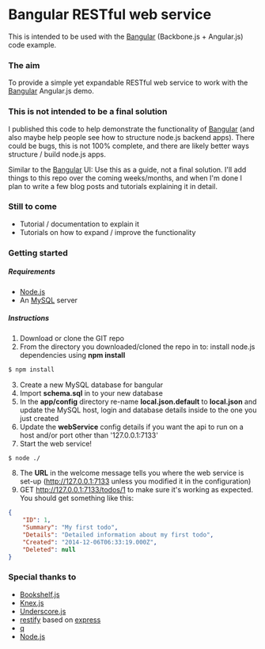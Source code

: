 # Bangular RESTful web service

This is intended to be used with the [Bangular] (Backbone.js + Angular.js) code example.

### The aim

To provide a simple yet expandable RESTful web service to work with the [Bangular] Angular.js demo.

### This is not intended to be a final solution

I published this code to help demonstrate the functionality of [Bangular] (and also maybe help people see how to structure node.js backend apps). There could be bugs, this is not 100% complete, and there are likely better ways structure / build node.js apps.

Similar to the [Bangular] UI: Use this as a guide, not a final solution.  I'll add things to this repo over the coming weeks/months, and when I'm done I plan to write a few blog posts and tutorials explaining it in detail.

### Still to come

- Tutorial / documentation to explain it
- Tutorials on how to expand / improve the functionality

### Getting started

##### Requirements

- [Node.js]
- An [MySQL] server

##### Instructions

1. Download or clone the GIT repo
2. From the directory you downloaded/cloned the repo in to: install node.js dependencies using **npm install**
```sh
$ npm install
```
3. Create a new MySQL database for bangular
4. Import **schema.sql** in to your new database
5. In the **app/config** directory re-name **local.json.default** to **local.json** and update the MySQL host, login and database details inside to the one you just created
6. Update the **webService** config details if you want the api to run on a host and/or port other than '127.0.0.1:7133'
7. Start the web service!
```sh
$ node ./
```
8. The **URL** in the welcome message tells you where the web service is set-up (http://127.0.0.1:7133 unless you modified it in the configuration)
9. GET http://127.0.0.1:7133/todos/1 to make sure it's working as expected.  You should get something like this:
```json
{
    "ID": 1,
    "Summary": "My first todo",
    "Details": "Detailed information about my first todo",
    "Created": "2014-12-06T06:33:19.000Z",
    "Deleted": null
}
```

### Special thanks to

- [Bookshelf.js]
- [Knex.js]
- [Underscore.js]
- [restify] based on [express]
- [q]
- [Node.js]

[Bangular]:https://github.com/mycetophorae/bangular
[Bookshelf.js]:http://bookshelfjs.org/
[Knex.js]:http://knexjs.org/
[Underscore.js]:http://underscorejs.org/
[node.js]:http://nodejs.org
[restify]:https://www.npmjs.org/package/restify
[express]:http://expressjs.com/
[MySQL]:http://www.mysql.com/
[q]:https://github.com/kriskowal/q